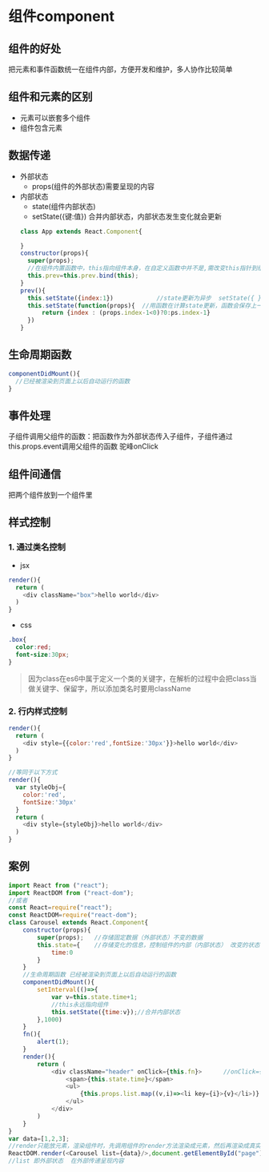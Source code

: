 # 组件component
## 组件的好处
把元素和事件函数统一在组件内部，方便开发和维护，多人协作比较简单
## 组件和元素的区别
- 元素可以嵌套多个组件
- 组件包含元素
## 数据传递
- 外部状态
  - props(组件的外部状态)需要呈现的内容
- 内部状态
  - state(组件内部状态)
  - setState({键:值}) 合并内部状态，内部状态发生变化就会更新
  ```javascript
  class App extends React.Component{

  }
  constructor(props){
    super(props);
    //在组件内置函数中，this指向组件本身，在自定义函数中并不是,需改变this指针到组件本身
    this.prev=this.prev.bind(this);
  }
  prev(){
    this.setState({index:1})		    //state更新为异步  setState({ })合并内部状态
    this.setState(function(props){	//用函数在计算state更新，函数会保存上一次state的值
    	return {index : (props.index-1<0)?0:ps.index-1}
    })   
  }
  ```

## 生命周期函数
```javascript
componentDidMount(){
  //已经被渲染到页面上以后自动运行的函数
}
```
## 事件处理
子组件调用父组件的函数：把函数作为外部状态传入子组件，子组件通过this.props.event调用父组件的函数
驼峰onClick

## 组件间通信
把两个组件放到一个组件里

## 样式控制
### 1. 通过类名控制
- jsx
```javascript
render(){
  return (
    <div className="box">hello world</div>
  )
}
```
- css
```css
.box{
  color:red;
  font-size:30px;
}
```
>因为class在es6中属于定义一个类的关键字，在解析的过程中会把class当做关键字、保留字，所以添加类名时要用className

### 2. 行内样式控制
```javascript
render(){
  return (
    <div style={{color:'red',fontSize:'30px'}}>hello world</div>
  )
}

//等同于以下方式
render(){
  var styleObj={
    color:'red',
    fontSize:'30px'
  }
  return (
    <div style={styleObj}>hello world</div>
  )
}

```


## 案例
```javascript
import React from ("react");
import ReactDOM from ("react-dom");
//或者
const React=require("react");
const ReactDOM=require("react-dom");
class Carousel extends React.Component{
    constructor(props){
        super(props);   //存储固定数据（外部状态）不变的数据
        this.state={    //存储变化的信息，控制组件的内部（内部状态）	改变的状态
            time:0
        }
    }
    //生命周期函数 已经被渲染到页面上以后自动运行的函数
    componentDidMount(){
        setInterval(()=>{
            var v=this.state.time+1;
            //this永远指向组件
            this.setState({time:v});//合并内部状态
        },1000)
    }
    fn(){
        alert(1);
    }
    render(){
        return (
            <div className="header" onClick={this.fn}>		//onClick={函数不调用}
                <span>{this.state.time}</span>
                <ul>
                    {this.props.list.map((v,i)=><li key={i}>{v}</li>)}
                </ul>
            </div>
        )
    }
}
var data=[1,2,3];
//render只能放元素，渲染组件时，先调用组件的render方法渲染成元素，然后再渲染成真实DOM嵌套到页面中
ReactDOM.render(<Carousel list={data}/>,document.getElementById("page"));
//list 即外部状态  在外部传递呈现内容
```
